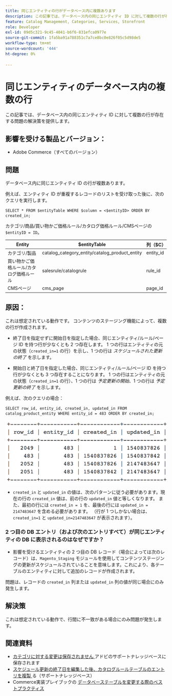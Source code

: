 ```yaml
---
title: 同じエンティティの行がデータベース内に複数あります
description: この記事では、データベース内の同じエンティティ ID に対して複数の行が存在する問題の解決策を提供します。
feature: Catalog Management, Categories, Services, Storefront
role: Developer
exl-id: 09d5c321-9c45-4041-b6f6-831efca0977e
source-git-commit: 1fa5ba91a788351c7a7ce8bc0e826f05c5d98de5
workflow-type: tm+mt
source-wordcount: '444'
ht-degree: 0%

---
```


# 同じエンティティのデータベース内の複数の行

この記事では、データベース内の同じエンティティ ID に対して複数の行が存在する問題の解決策を提供します。

## 影響を受ける製品とバージョン：

* Adobe Commerce（すべてのバージョン）

## 問題

データベース内に同じエンティティ ID の行が複数あります。

例えば、エンティティ ID が重複するレコードのリストを受け取った後に、次のクエリを実行します。

```
SELECT * FROM $entityTable WHERE $column = <$entityID> ORDER BY created_in;
```

カテゴリ/商品/買い物かご価格ルール/カタログ価格ルール/CMSページの `$entityID = ID`。

| Entity | $entityTable | 列（$C） |
|------------------|-----------------------------------|------------------|
| カテゴリ/製品 | catalog_category_entity/catalog_product_entity | entity_id |
| 買い物かご価格ルール/カタログ価格ルール | salesrule/catalogrule | rule_id |
| CMSページ | cms_page | page_id |

## 原因：

これは想定されている動作です。 コンテンツのステージング機能によって、複数の行が作成されます。

* 終了日を指定せずに開始日を指定した場合、同じエンティティ/ルール/ページ ID を持つ行が少なくとも 2 つ存在します。 1 つの行はエンティティの元の状態（`created_in=1` の行）を示し、1 つの行は *スケジュールされた更新の終了* を示します。

* 開始日と終了日を指定した場合、同じエンティティ/ルール/ページ ID を持つ行が少なくとも 3 つ存在することになります。 1 つの行はエンティティの元の状態（`created_in=1` の行）、1 つの行は *予定更新の開始*、1 つの行は *予定更新の終了* を示します。

例えば、次のクエリの場合：

```
SELECT row_id, entity_id, created_in, updated_in FROM catalog_product_entity WHERE entity_id = 483 ORDER BY created_in;
```

![multiple_rows_in_database.png](assets/multiple_rows_in_database.png)

* `created_in` と `updated_in` の値は、次のパターンに従う必要があります。現在の行の `created_in` 値は、前の行の `updated_in` 値と等しくなります。 また、最初の行には `created_in = 1` を、最後の行には `updated_in = 2147483647` を含める必要があります。 （行が 1 つしかない場合は、`created_in=1` と `updated_in=2147483647` が表示されます）。

### 2 つ目の DB エントリ（および次のエントリすべて）が同じエンティティの DB に表示されるのはなぜですか？

* 影響を受けるエンティティの 2 つ目の DB レコード（場合によっては次のレコード）は、`Magento_Staging` モジュールを使用してコンテンツステージングの更新がスケジュールされていることを意味します。これにより、各テーブルのエンティティに対して追加のレコードが作成されます。

問題は、レコードの `created_in` 列または `updated_in` 列の値が同じ場合にのみ発生します。

## 解決策

これは想定されている動作で、行間に不一致がある場合にのみ問題が発生します。

## 関連資料

* [ カテゴリに対する変更は保存されません ](https://experienceleague.adobe.com/docs/commerce-knowledge-base/kb/troubleshooting/miscellaneous/changes-to-categories-are-not-being-saved.html) アドビのサポートナレッジベースに保存されます
* [ スケジュール更新の終了日を編集した後、カタログルールテーブルのエントリを複製 ](https://experienceleague.adobe.com/docs/commerce-knowledge-base/kb/troubleshooting/known-issues-patches-attached/duplicate-entries-in-the-catalogrule-table-after-editing-the-end-date-of-a-schedule-update.html) る（サポートナレッジベース）
* Commerce実装プレイブックの [ データベーステーブルを変更する際のベストプラクティス ](https://experienceleague.adobe.com/en/docs/commerce-operations/implementation-playbook/best-practices/development/modifying-core-and-third-party-tables#why-adobe-recommends-avoiding-modifications)
